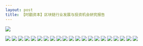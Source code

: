 ```yaml
---
layout: post
title: 【时戳资本】区块链行业发展与投资机会研究报告
---
```

![](https://raw.githubusercontent.com/shichuo/res2018/master/a409/01.jpg)

<!-- more -->

![](https://raw.githubusercontent.com/shichuo/res2018/master/a409/02.jpg)
![](https://raw.githubusercontent.com/shichuo/res2018/master/a409/03.jpg)
![](https://raw.githubusercontent.com/shichuo/res2018/master/a409/04.jpg)
![](https://raw.githubusercontent.com/shichuo/res2018/master/a409/05.jpg)
![](https://raw.githubusercontent.com/shichuo/res2018/master/a409/06.jpg)
![](https://raw.githubusercontent.com/shichuo/res2018/master/a409/07.jpg)
![](https://raw.githubusercontent.com/shichuo/res2018/master/a409/08.jpg)
![](https://raw.githubusercontent.com/shichuo/res2018/master/a409/09.jpg)
![](https://raw.githubusercontent.com/shichuo/res2018/master/a409/10.jpg)
![](https://raw.githubusercontent.com/shichuo/res2018/master/a409/11.jpg)
![](https://raw.githubusercontent.com/shichuo/res2018/master/a409/12.jpg)
![](https://raw.githubusercontent.com/shichuo/res2018/master/a409/13.jpg)
![](https://raw.githubusercontent.com/shichuo/res2018/master/a409/14.jpg)
![](https://raw.githubusercontent.com/shichuo/res2018/master/a409/15.jpg)
![](https://raw.githubusercontent.com/shichuo/res2018/master/a409/16.jpg)
![](https://raw.githubusercontent.com/shichuo/res2018/master/a409/17.jpg)
![](https://raw.githubusercontent.com/shichuo/res2018/master/a409/18.jpg)
![](https://raw.githubusercontent.com/shichuo/res2018/master/a409/19.jpg)
![](https://raw.githubusercontent.com/shichuo/res2018/master/a409/20.jpg)
![](https://raw.githubusercontent.com/shichuo/res2018/master/a409/21.jpg)
![](https://raw.githubusercontent.com/shichuo/res2018/master/a409/22.jpg)
